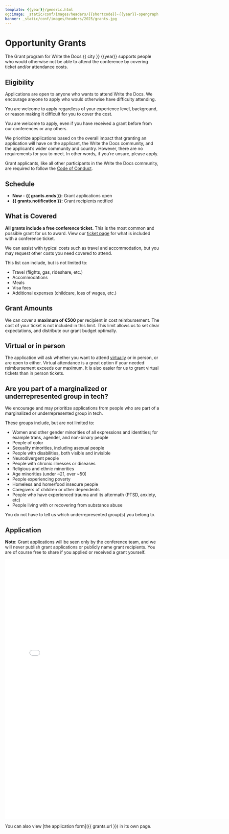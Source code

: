 ```yaml
---
template: {{year}}/generic.html
og:image: _static/conf/images/headers/{{shortcode}}-{{year}}-opengraph.jpg
banner: _static/conf/images/headers/2025/grants.jpg
---
```


# Opportunity Grants

The Grant program for Write the Docs {{ city }} {{year}} supports people who would otherwise not be able to attend the conference by covering ticket and/or attendance costs. 

## Eligibility

Applications are open to anyone who wants to attend Write the Docs. We encourage anyone to apply who would otherwise have difficulty attending.

You are welcome to apply regardless of your experience level, background, or reason making it difficult for you to cover the cost.

You are welcome to apply, even if you have received a grant before from our conferences or any others.

We prioritize applications based on the overall impact that granting an application will have on the applicant, the Write the Docs community, and the applicant’s wider community and country. However, there are no requirements for you to meet. In other words, if you’re unsure, please apply.

Grant applicants, like all other participants in the Write the Docs community, are required to follow the [Code of Conduct](https://www.writethedocs.org/conf/{{shortcode}}/{{year}}/code-of-conduct/).

## Schedule

- **Now - {{ grants.ends }}:** Grant applications open
- **{{ grants.notification }}:** Grant recipients notified

## What is Covered

**All grants include a free conference ticket.** This is the most common and possible grant for us to award. View our [ticket page](https://www.writethedocs.org/conf/{{shortcode}}/{{year}}/tickets/) for what is included with a conference ticket.

We can assist with typical costs such as travel and accommodation, but you may request other costs you need covered to attend.

This list can include, but is not limited to:

- Travel (flights, gas, rideshare, etc.)
- Accommodations
- Meals
- Visa fees
- Additional expenses (childcare, loss of wages, etc.)

## Grant Amounts

We can cover a **maximum of €500** per recipient in cost reimbursement.
The cost of your ticket is not included in this limit.
This limit allows us to set clear expectations, and distribute our grant budget optimally.

## Virtual or in person

The application will ask whether you want to attend [virtually](https://www.writethedocs.org/conf/{{shortcode}}/{{year}}/virtual/) or in person, or are open to either.
Virtual attendance is a great option if your needed reimbursement exceeds our maximum.
It is also easier for us to grant virtual tickets than in person tickets.

## Are you part of a marginalized or underrepresented group in tech?

We encourage and may prioritize applications from people who are part of a marginalized or underrepresented group in tech. 

These groups include, but are not limited to:

- Women and other gender minorities of all expressions and identities; for example trans, agender, and non-binary people 
- People of color
- Sexuality minorities, including asexual people
- People with disabilities, both visible and invisible
- Neurodivergent people
- People with chronic illnesses or diseases
- Religious and ethnic minorities
- Age minorities (under ~21, over ~50)
- People experiencing poverty
- Homeless and home/food insecure people
- Caregivers of children or other dependents
- People who have experienced trauma and its aftermath (PTSD, anxiety, etc)
- People living with or recovering from substance abuse

You do not have to tell us which underrepresented group(s) you belong to.

## Application

**Note:** Grant applications will be seen only by the conference team, and we will never publish grant applications or publicly name grant recipients. You are of course free to share if you applied or received a grant yourself.

<iframe src="{{ grants.url }}?embedded=true" width="760" height="850" frameborder="0" marginheight="0" marginwidth="0">Loading...</iframe>

You can also view [the application form]({{ grants.url }}) in its own page.

